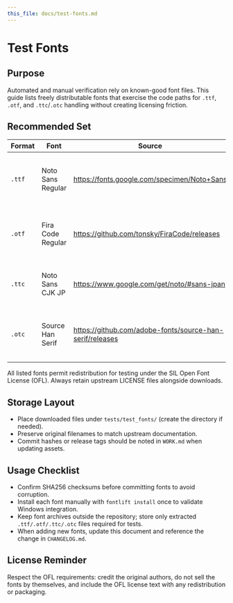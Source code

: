 ```yaml
---
this_file: docs/test-fonts.md
---
```


# Test Fonts

## Purpose
Automated and manual verification rely on known-good font files. This guide lists freely distributable fonts that exercise the code paths for `.ttf`, `.otf`, and `.ttc`/`.otc` handling without creating licensing friction.

## Recommended Set
| Format | Font | Source | Notes |
|--------|------|--------|-------|
| `.ttf` | Noto Sans Regular | https://fonts.google.com/specimen/Noto+Sans | OFL-licensed, includes standard Latin tables. |
| `.otf` | Fira Code Regular | https://github.com/tonsky/FiraCode/releases | SIL Open Font License; contains OpenType features. |
| `.ttc` | Noto Sans CJK JP | https://www.google.com/get/noto/#sans-jpan | Large collection; stresses collection parsing. |
| `.otc` | Source Han Serif | https://github.com/adobe-fonts/source-han-serif/releases | Verify OTC handling; download the `*.otc` asset. |

All listed fonts permit redistribution for testing under the SIL Open Font License (OFL). Always retain upstream LICENSE files alongside downloads.

## Storage Layout
- Place downloaded files under `tests/test_fonts/` (create the directory if needed).
- Preserve original filenames to match upstream documentation.
- Commit hashes or release tags should be noted in `WORK.md` when updating assets.

## Usage Checklist
- Confirm SHA256 checksums before committing fonts to avoid corruption.
- Install each font manually with `fontlift install` once to validate Windows integration.
- Keep font archives outside the repository; store only extracted `.ttf/.otf/.ttc/.otc` files required for tests.
- When adding new fonts, update this document and reference the change in `CHANGELOG.md`.

## License Reminder
Respect the OFL requirements: credit the original authors, do not sell the fonts by themselves, and include the OFL license text with any redistribution or packaging.
